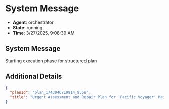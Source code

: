 # System Message

- **Agent**: orchestrator
- **State**: running
- **Time**: 3/27/2025, 9:08:39 AM

## System Message

Starting execution phase for structured plan

## Additional Details

```json
{
  "planId": "plan_1743046719914_9559",
  "title": "Urgent Assessment and Repair Plan for 'Pacific Voyager' Main Engine Issues"
}
```

